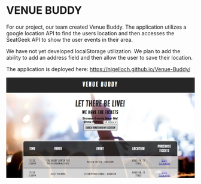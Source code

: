 # VENUE BUDDY


For our project, our team created Venue Buddy. The application utilizes a google location API to find the users location and then accesses the SeatGeek API to show the user events in their area.

We have not yet developed localStorage utilization. We plan to add the ability to add an address field and then allow the user to save their location.

The application is deployed here:   https://nigelloch.github.io/Venue-Buddy/

![alt text](./assets/images/venuebuddy.jpg)


